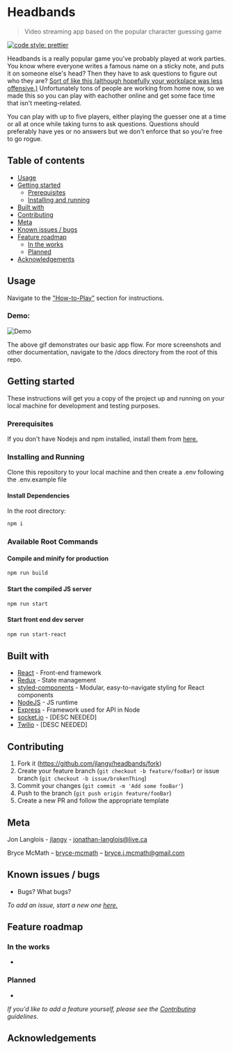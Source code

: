 # Headbands

> Video streaming app based on the popular character guessing game

<!-- Badges -->

[![code style: prettier](https://img.shields.io/badge/code_style-prettier-ff69b4.svg)](https://github.com/prettier/prettier)

Headbands is a really popular game you've probably played at work parties. You know where everyone writes a famous name on a sticky note, and puts it on someone else's head? Then they have to ask questions to figure out who they are? [Sort of like this (although hopefully your workplace was less offensive.)](https://www.youtube.com/watch?v=ePbipufCPYw) Unfortunately tons of people are working from home now, so we made this so you can play with eachother online and get some face time that isn't meeting-related.

You can play with up to five players, either playing the guesser one at a time or all at once while taking turns to ask questions. Questions should preferably have yes or no answers but we don't enforce that so you're free to go rogue.

## Table of contents

- [Usage](#usage)
- [Getting started](#getting-started)
  - [Prerequisites](#prerequisites)
  - [Installing and running](#installing-and-running)
- [Built with](#built-with)
- [Contributing](#contributing)
- [Meta](#meta)
- [Known issues / bugs](#known-issues-/-bugs)
- [Feature roadmap](#feature-roadmap)
  - [In the works](#in-the-works)
  - [Planned](#planned)
- [Acknowledgements](#acknowledgements)

## Usage

Navigate to the ["How-to-Play"](www.headbands.com/about#how-to-play) section for instructions.

### Demo:

![Demo](https://github.com/jlangy/headbands/blob/development/docs/demo.gif?raw=true)

The above gif demonstrates our basic app flow. For more screenshots and other documentation, navigate to the /docs directory from the root of this repo.

## Getting started

These instructions will get you a copy of the project up and running on your local machine for development and testing purposes.

### Prerequisites

If you don't have Nodejs and npm installed, install them from [here.](https://nodejs.org/en/)

### Installing and Running

Clone this repository to your local machine and then create a .env following the .env.example file

#### Install Dependencies

In the root directory:

```sh
npm i
```

### Available Root Commands

#### Compile and minify for production

```sh
npm run build
```

#### Start the compiled JS server

```sh
npm run start
```

#### Start front end dev server

```sh
npm run start-react
```

## Built with

- [React](https://reactjs.org/) - Front-end framework
- [Redux](https://redux.js.org) - State management
- [styled-components](https://styled-components.com) - Modular, easy-to-navigate styling for React components
- [NodeJS](https://nodejs.org/en) - JS runtime
- [Express](https://expressjs.com) - Framework used for API in Node
- [socket.io](https://socket.io) - [DESC NEEDED]
- [Twilio](https://twilio.com) - [DESC NEEDED]

## Contributing

1. Fork it (<https://github.com/jlangy/headbands/fork>)
2. Create your feature branch (`git checkout -b feature/fooBar`) or issue branch (`git checkout -b issue/brokenThing`)
3. Commit your changes (`git commit -m 'Add some fooBar'`)
4. Push to the branch (`git push origin feature/fooBar`)
5. Create a new PR and follow the appropriate template

## Meta

Jon Langlois - [jlangy](https://github.com/jlangy) - jonathan-langlois@live.ca

Bryce McMath – [bryce-mcmath](https://github.com/bryce-mcmath) – bryce.j.mcmath@gmail.com

## Known issues / bugs

- Bugs? What bugs?

_To add an issue, start a new one [here.](https://github.com/bryce-mcmath/traderu/issues)_

## Feature roadmap

### In the works

-

### Planned

-

_If you'd like to add a feature yourself, please see the [Contributing](#contributing) guidelines._

## Acknowledgements

